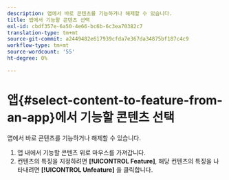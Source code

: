 ```yaml
---
description: 앱에서 바로 콘텐츠를 기능하거나 해제할 수 있습니다.
title: 앱에서 기능할 콘텐츠 선택
exl-id: cbdf357e-6a50-4e66-bc6b-6c3ea70382c7
translation-type: tm+mt
source-git-commit: a2449482e617939cfda7e367da34875bf187c4c9
workflow-type: tm+mt
source-wordcount: '55'
ht-degree: 0%

---
```


# 앱{#select-content-to-feature-from-an-app}에서 기능할 콘텐츠 선택

앱에서 바로 콘텐츠를 기능하거나 해제할 수 있습니다.

1. 앱 내에서 기능할 콘텐츠 위로 마우스를 가져갑니다.
1. 컨텐츠의 특징을 지정하려면 **[!UICONTROL Feature]**, 해당 컨텐츠의 특징을 나타내려면 **[!UICONTROL Unfeature]** 을 클릭합니다.
